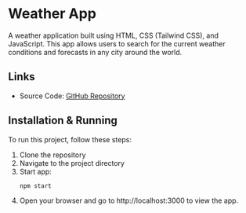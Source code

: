 # Weather App

A weather application built using HTML, CSS (Tailwind CSS), and JavaScript. This app allows users to search for the current weather conditions and forecasts in any city around the world.

## Links
- Source Code: [GitHub Repository](https://github.com/KiranNamawar/weather)

## Installation & Running
To run this project, follow these steps:

1. Clone the repository
2. Navigate to the project directory
3. Start app:
   ```bash
   npm start
   ```
4. Open your browser and go to http://localhost:3000 to view the app.
